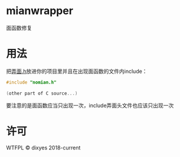 # mianwrapper
面函数修复

# 用法
把[弄面.h](nomian.h)放进你的项目里并且在出现面函数的文件内include：
```C
#include "nomian.h"
  
(other part of C source...)
```
要注意的是面函数应当只出现一次，include弄面头文件也应该只出现一次

# 许可

WTFPL © dixyes 2018-current
